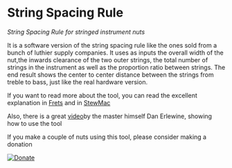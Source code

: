 # String Spacing Rule
*String Spacing Rule for stringed instrument nuts*

It is a software version of the string spacing rule like the ones sold from a bunch of luthier supply companies. It uses as inputs the overall width of the nut,the inwards clearance of the two outer strings, the total number of strings in the instrument as well as the proportion ratio between strings. The end result shows the center to center distance between the strings from treble to bass, just like the real hardware version.

If you want to read more about the tool, you can read the excellent explanation in [Frets](http://www.frets.com/FretsPages/Luthier/Tools/NutRule/nutrule.html) and in [StewMac](https://www.stewmac.com/video-and-ideas/online-resources/learn-about-guitar-nut-and-saddle-setup-and-repair/string-spacing-rule-instructions/) 

Also, there is a great [video](https://www.youtube.com/watch?v=w_a8S9TsG6g)by the master himself Dan Erlewine, showing how to use the tool

If you make a couple of nuts using this tool, please consider making a donation

[![Donate](https://img.shields.io/badge/Donate-PayPal-green.svg)](https://www.paypal.com/donate?hosted_button_id=VBJ3FK2AARHYW)
